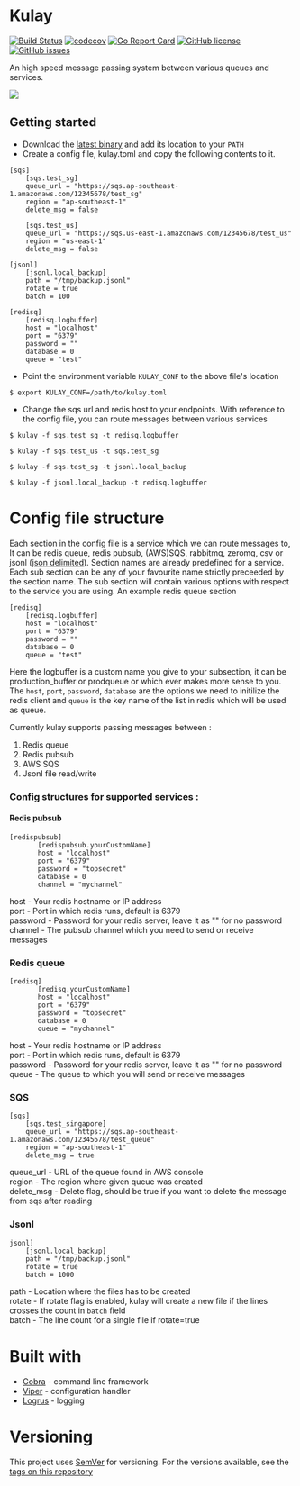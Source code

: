 # Kulay
[![Build Status](https://travis-ci.org/DudeWhoCode/kulay.svg?branch=master)](https://travis-ci.org/DudeWhoCode/kulay)
[![codecov](https://codecov.io/gh/DudeWhoCode/kulay/branch/master/graph/badge.svg)](https://codecov.io/gh/DudeWhoCode/kulay)
[![Go Report Card](https://goreportcard.com/badge/github.com/dudewhocode/kulay)](https://goreportcard.com/report/github.com/dudewhocode/kulay)
[![GitHub license](https://img.shields.io/badge/license-MIT-blue.svg)](https://raw.githubusercontent.com/DudeWhoCode/kulay/master/LICENSE)
[![GitHub issues](https://img.shields.io/github/issues/DudeWhoCode/kulay.svg)](https://github.com/DudeWhoCode/kulay/issues)

An high speed message passing system between various queues and services.

<a href="https://asciinema.org/a/IrbTcz6eO0IoBhZ196t4rdz6Y" target="_blank"><img src="https://asciinema.org/a/IrbTcz6eO0IoBhZ196t4rdz6Y.png" /></a>

## Getting started
* Download the [latest binary](https://github.com/DudeWhoCode/kulay/releases/tag/v0.1.1) and add its location to your `PATH`
* Create a config file, kulay.toml and copy the following contents to it.
```
[sqs]
    [sqs.test_sg]
    queue_url = "https://sqs.ap-southeast-1.amazonaws.com/12345678/test_sg"
    region = "ap-southeast-1"
    delete_msg = false
    
    [sqs.test_us]
    queue_url = "https://sqs.us-east-1.amazonaws.com/12345678/test_us"
    region = "us-east-1"
    delete_msg = false
    
[jsonl]
    [jsonl.local_backup]
    path = "/tmp/backup.jsonl"
    rotate = true
    batch = 100
    
[redisq]
    [redisq.logbuffer]
    host = "localhost"
    port = "6379"
    password = ""
    database = 0
    queue = "test"
```
* Point the environment variable `KULAY_CONF` to the above file's location
```
$ export KULAY_CONF=/path/to/kulay.toml
```
* Change the sqs url and redis host to your endpoints. With reference to the config file, you can route messages between various services
```
$ kulay -f sqs.test_sg -t redisq.logbuffer

$ kulay -f sqs.test_us -t sqs.test_sg

$ kulay -f sqs.test_sg -t jsonl.local_backup

$ kulay -f jsonl.local_backup -t redisq.logbuffer
```

# Config file structure
Each section in the config file is a service which we can route messages to, It can be redis queue, redis pubsub, (AWS)SQS, rabbitmq, zeromq, csv or jsonl ([json delimited](http://jsonlines.org/)). Section names are already predefined for a service.
Each sub section can be any of your favourite name strictly preceeded by the section name. The sub section will contain various options with respect to the service you are using. An example redis queue section
```
[redisq]
    [redisq.logbuffer]
    host = "localhost"
    port = "6379"
    password = ""
    database = 0
    queue = "test"
```
Here the logbuffer is a custom name you give to your subsection, it can be production_buffer or prodqueue or which ever makes more sense to you. The `host`, `port`, `password`, `database` are the options we need to initilize the redis client and `queue` is the key name of the list in redis which will be used as queue.

Currently kulay supports passing messages between :
1. Redis queue
2. Redis pubsub
3. AWS SQS
4. Jsonl file read/write

### Config structures for supported services : 
#### Redis pubsub
```
[redispubsub]
       [redispubsub.yourCustomName]
       host = "localhost"
       port = "6379"
       password = "topsecret"
       database = 0
       channel = "mychannel"
```
host - Your redis hostname or IP address   
port - Port in which redis runs, default is 6379   
password - Password for your redis server, leave it as "" for no password     
channel - The pubsub channel which you need to send or receive messages 
 

### Redis queue
```
[redisq]
       [redisq.yourCustomName]
       host = "localhost"
       port = "6379"
       password = "topsecret"
       database = 0
       queue = "mychannel"
```
host - Your redis hostname or IP address   
port - Port in which redis runs, default is 6379   
password - Password for your redis server, leave it as "" for no password        
queue - The queue to which you will send or receive messages   

### SQS
```
[sqs]
    [sqs.test_singapore]
    queue_url = "https://sqs.ap-southeast-1.amazonaws.com/12345678/test_queue"
    region = "ap-southeast-1"
    delete_msg = true
```
queue_url - URL of the queue found in AWS console    
region - The region where given queue was created   
delete_msg - Delete flag, should be true if you want to delete the message from sqs after reading      

### Jsonl
```
jsonl]
    [jsonl.local_backup]
    path = "/tmp/backup.jsonl"
    rotate = true
    batch = 1000
```
path   - Location where the files has to be created  
rotate - If rotate flag is enabled, kulay will create a new file if the lines crosses the count in `batch` field    
batch  - The line count for a single file if rotate=true
  
  



# Built with
* [Cobra](https://github.com/spf13/cobra) - command line framework
* [Viper](https://github.com/spf13/viper) - configuration handler
* [Logrus](https://github.com/sirupsen/logrus) - logging

# Versioning
This project uses [SemVer](http://semver.org/) for versioning. For the versions available, see the [tags on this repository](https://github.com/DudeWhoCode/kulay/tags)
